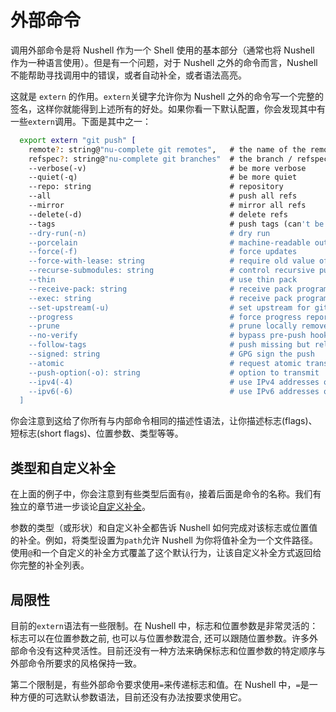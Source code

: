 # 外部命令

调用外部命令是将 Nushell 作为一个 Shell 使用的基本部分（通常也将 Nushell 作为一种语言使用）。但是有一个问题，对于 Nushell 之外的命令而言，Nushell 不能帮助寻找调用中的错误，或者自动补全，或者语法高亮。

这就是 `extern` 的作用。`extern`关键字允许你为 Nushell 之外的命令写一个完整的签名，这样你就能得到上述所有的好处。如果你看一下默认配置，你会发现其中有一些`extern`调用。下面是其中之一：

```bash
  export extern "git push" [
    remote?: string@"nu-complete git remotes",   # the name of the remote
    refspec?: string@"nu-complete git branches"  # the branch / refspec
    --verbose(-v)                                # be more verbose
    --quiet(-q)                                  # be more quiet
    --repo: string                               # repository
    --all                                        # push all refs
    --mirror                                     # mirror all refs
    --delete(-d)                                 # delete refs
    --tags                                       # push tags (can't be used with --all or --mirror)
    --dry-run(-n)                                # dry run
    --porcelain                                  # machine-readable output
    --force(-f)                                  # force updates
    --force-with-lease: string                   # require old value of ref to be at this value
    --recurse-submodules: string                 # control recursive pushing of submodules
    --thin                                       # use thin pack
    --receive-pack: string                       # receive pack program
    --exec: string                               # receive pack program
    --set-upstream(-u)                           # set upstream for git pull/status
    --progress                                   # force progress reporting
    --prune                                      # prune locally removed refs
    --no-verify                                  # bypass pre-push hook
    --follow-tags                                # push missing but relevant tags
    --signed: string                             # GPG sign the push
    --atomic                                     # request atomic transaction on remote side
    --push-option(-o): string                    # option to transmit
    --ipv4(-4)                                   # use IPv4 addresses only
    --ipv6(-6)                                   # use IPv6 addresses only
  ]
```

你会注意到这给了你所有与内部命令相同的描述性语法，让你描述标志(flags)、短标志(short flags)、位置参数、类型等等。

## 类型和自定义补全

在上面的例子中，你会注意到有些类型后面有`@`，接着后面是命令的名称。我们有独立的章节进一步谈论[自定义补全](custom_completions.md)。

参数的类型（或形状）和自定义补全都告诉 Nushell 如何完成对该标志或位置值的补全。例如，将类型设置为`path`允许 Nushell 为你将值补全为一个文件路径。使用`@`和一个自定义的补全方式覆盖了这个默认行为，让该自定义补全方式返回给你完整的补全列表。

## 局限性

目前的`extern`语法有一些限制。在 Nushell 中，标志和位置参数是非常灵活的：标志可以在位置参数之前, 也可以与位置参数混合, 还可以跟随位置参数。许多外部命令没有这种灵活性。目前还没有一种方法来确保标志和位置参数的特定顺序与外部命令所要求的风格保持一致。

第二个限制是，有些外部命令要求使用`=`来传递标志和值。在 Nushell 中，`=`是一种方便的可选默认参数语法，目前还没有办法按要求使用它。
